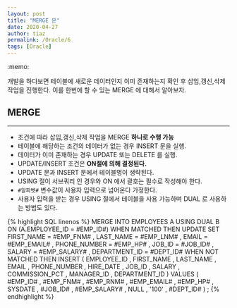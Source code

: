 ```yaml
---
layout: post
title: "MERGE 문"
date: 2020-04-27
author: tiaz
permalink: /Oracle/6
tags: [Oracle]
---
```

<div class="callout">:memo: 
  <p>개발을 하다보면 테이블에 새로운 데이터인지 이미 존재하는지
  확인 후 삽입,갱신,삭제 작업을 진행한다. 이를 한번에 할 수 있는 MERGE 에
  대해서 알아보자.
  </p>
</div>

## MERGE
---
 - 조건에 따라 삽입,갱신,삭제 작업을 MERGE **하나로 수행 가능**
 - 테이블에 해당하는 조건의 데이터가 없는 경우 INSERT 문을 실행. 
 - 데이터가 이미 존재하는 경우 UPDATE 또는 DELETE 를 실행.
 - UPDATE/INSERT 조건은 **ON절에 의해 결정된다.**
 - UPDATE 문과 INSERT 문에서 테이블명이 생략된다.
 - USING 절이 서브쿼리 인 경우와 ON 에서 괄호는 필수로 작성해야 한다.
 - `#알파벳#` 변수값이 사용자 입력으로 넘어온다 가정한다.
 - 사용자 입력을 받는 경우 USING 절에서 테이블을 사용 가능하며 DUAL 로 사용하는 방법도 있다.

{% highlight SQL linenos %}
MERGE INTO EMPLOYEES A
USING DUAL B
   ON (A.EMPLOYEE_ID = #EMP_ID#)
 WHEN MATCHED THEN
                   UPDATE 
                      SET FIRST_NAME    = #EMP_FNM#
                        , LAST_NAME     = #EMP_LNM#
                        , EMAIL         = #EMP_EMAIL#
                        , PHONE_NUMBER  = #EMP_HP#
                        , JOB_ID        = #JOB_ID#
                        , SALARY        = #EMP_SALARY#
                        , DEPARTMENT_ID = #DEPT_ID#
 WHEN NOT MATCHED THEN
                   INSERT (
                             EMPLOYEE_ID
                           , FIRST_NAME
                           , LAST_NAME
                           , EMAIL
                           , PHONE_NUMBER
                           , HIRE_DATE
                           , JOB_ID
                           , SALARY
                           , COMMISSION_PCT
                           , MANAGER_ID
                           , DEPARTMENT_ID
                           )
                   VALUES (  
                             #EMP_ID#
                           , #EMP_FNM#
                           , #EMP_RNM#
                           , #EMP_EMAIL#
                           , #EMP_HP#
                           , SYSDATE
                           , #JOB_ID#
                           , #EMP_SALARY#
                           , NULL
                           , '100'
                           , #DEPT_ID#
                           )
;
{% endhighlight %}